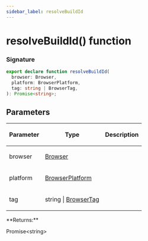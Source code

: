 ```yaml
---
sidebar_label: resolveBuildId
---
```


# resolveBuildId() function

### Signature

```typescript
export declare function resolveBuildId(
  browser: Browser,
  platform: BrowserPlatform,
  tag: string | BrowserTag,
): Promise<string>;
```

## Parameters

<table><thead><tr><th>

Parameter

</th><th>

Type

</th><th>

Description

</th></tr></thead>
<tbody><tr><td>

browser

</td><td>

[Browser](./browsers.browser.md)

</td><td>

</td></tr>
<tr><td>

platform

</td><td>

[BrowserPlatform](./browsers.browserplatform.md)

</td><td>

</td></tr>
<tr><td>

tag

</td><td>

string \| [BrowserTag](./browsers.browsertag.md)

</td><td>

</td></tr>
</tbody></table>
**Returns:**

Promise&lt;string&gt;
